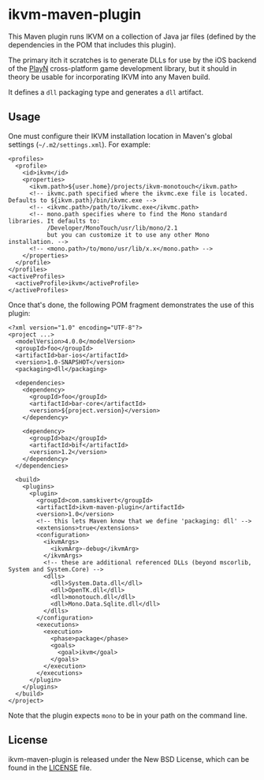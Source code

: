 # ikvm-maven-plugin

This Maven plugin runs IKVM on a collection of Java jar files (defined by the
dependencies in the POM that includes this plugin).

The primary itch it scratches is to generate DLLs for use by the iOS backend of
the [PlayN] cross-platform game development library, but it should in theory be
usable for incorporating IKVM into any Maven build.

It defines a `dll` packaging type and generates a `dll` artifact.

## Usage

One must configure their IKVM installation location in Maven's global settings
(`~/.m2/settings.xml`). For example:

    <profiles>
      <profile>
        <id>ikvm</id>
        <properties>
          <ikvm.path>${user.home}/projects/ikvm-monotouch</ikvm.path>
          <!-- ikvmc.path specified where the ikvmc.exe file is located. Defaults to ${ikvm.path}/bin/ikvmc.exe -->
          <!-- <ikvmc.path>/path/to/ikvmc.exe</ikvmc.path>
          <!-- mono.path specifies where to find the Mono standard libraries. It defaults to:
               /Developer/MonoTouch/usr/lib/mono/2.1
               but you can customize it to use any other Mono installation. -->
          <!-- <mono.path>/to/mono/usr/lib/x.x</mono.path> -->
        </properties>
      </profile>
    </profiles>
    <activeProfiles>
      <activeProfile>ikvm</activeProfile>
    </activeProfiles>

Once that's done, the following POM fragment demonstrates the use of this plugin:

    <?xml version="1.0" encoding="UTF-8"?>
    <project ...>
      <modelVersion>4.0.0</modelVersion>
      <groupId>foo</groupId>
      <artifactId>bar-ios</artifactId>
      <version>1.0-SNAPSHOT</version>
      <packaging>dll</packaging>

      <dependencies>
        <dependency>
          <groupId>foo</groupId>
          <artifactId>bar-core</artifactId>
          <version>${project.version}</version>
        </dependency>

        <dependency>
          <groupId>baz</groupId>
          <artifactId>bif</artifactId>
          <version>1.2</version>
        </dependency>
      </dependencies>

      <build>
        <plugins>
          <plugin>
            <groupId>com.samskivert</groupId>
            <artifactId>ikvm-maven-plugin</artifactId>
            <version>1.0</version>
            <!-- this lets Maven know that we define 'packaging: dll' -->
            <extensions>true</extensions>
            <configuration>
              <ikvmArgs>
                <ikvmArg>-debug</ikvmArg>
              </ikvmArgs>
              <!-- these are additional referenced DLLs (beyond mscorlib, System and System.Core) -->
              <dlls>
                <dll>System.Data.dll</dll>
                <dll>OpenTK.dll</dll>
                <dll>monotouch.dll</dll>
                <dll>Mono.Data.Sqlite.dll</dll>
              </dlls>
            </configuration>
            <executions>
              <execution>
                <phase>package</phase>
                <goals>
                  <goal>ikvm</goal>
                </goals>
              </execution>
            </executions>
          </plugin>
        </plugins>
      </build>
    </project>

Note that the plugin expects `mono` to be in your path on the command line.

## License

ikvm-maven-plugin is released under the New BSD License, which can be found in
the [LICENSE] file.

[PlayN]: http://code.google.com/p/playn
[LICENSE]: https://github.com/samskivert/ikvm-maven-plugin/blob/master/LICENSE
